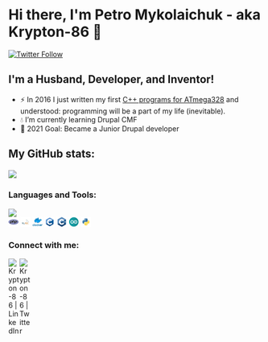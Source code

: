 # Hi there, I'm Petro Mykolaichuk - aka Krypton-86 👋

[![Twitter Follow](https://img.shields.io/twitter/follow/Peter38019371?color=1DA1F2&logo=twitter&style=for-the-badge)](https://twitter.com/intent/follow?original_referer=https%3A%2F%2Fgithub.com%2FPeter38019371&screen_name=Peter38019371)

## I'm a Husband, Developer, and Inventor!

- ⚡ In 2016 I just written my first [C++ programs for ATmega328][HomeAutomation] and understood: programming will be a part of my life (inevitable). 
- 💧 I’m currently learning Drupal CMF
- 🥅 2021 Goal: Became a Junior Drupal developer

## My GitHub stats:
<img align="center" src="https://github-readme-stats.vercel.app/api?username=krypton-86&show_icons=true&include_all_commits=true&theme=buefy&hide_border=true" /> 

### Languages and Tools: 

<img align="center" src="https://github-readme-stats.vercel.app/api/top-langs/?username=krypton-86&layout=compact&theme=buefy&hide_border=true" />
</br>
<code><img height="20" src="https://raw.githubusercontent.com/github/explore/80688e429a7d4ef2fca1e82350fe8e3517d3494d/topics/php/php.png"></code>
<code><img height="20" src="https://raw.githubusercontent.com/github/explore/80688e429a7d4ef2fca1e82350fe8e3517d3494d/topics/mysql/mysql.png"></code>
<code><img height="20" src="https://raw.githubusercontent.com/github/explore/80688e429a7d4ef2fca1e82350fe8e3517d3494d/topics/docker/docker.png"></code>
<code><img height="20" src="https://raw.githubusercontent.com/github/explore/80688e429a7d4ef2fca1e82350fe8e3517d3494d/topics/c/c.png"></code>
<code><img height="20" src="https://raw.githubusercontent.com/github/explore/80688e429a7d4ef2fca1e82350fe8e3517d3494d/topics/cpp/cpp.png"></code>
<code><img height="20" src="https://raw.githubusercontent.com/github/explore/80688e429a7d4ef2fca1e82350fe8e3517d3494d/topics/arduino/arduino.png"></code>
<code><img height="20" src="https://raw.githubusercontent.com/github/explore/80688e429a7d4ef2fca1e82350fe8e3517d3494d/topics/python/python.png"></code>

### Connect with me:

[<img align="left" alt="Krypton-86 | LinkedIn" width="22px" src="https://cdn.jsdelivr.net/npm/simple-icons@v3/icons/linkedin.svg" />][linkedin]
[<img align="left" alt="Krypton-86 | Twitter" width="22px" src="https://cdn.jsdelivr.net/npm/simple-icons@v3/icons/twitter.svg" />][twitter]

[linkedin]: https://www.linkedin.com/in/petro-mykolaichuk-006a60202/
[twitter]: https://twitter.com/Peter38019371
[HomeAutomation]: https://github.com/Krypton-86/arduino
